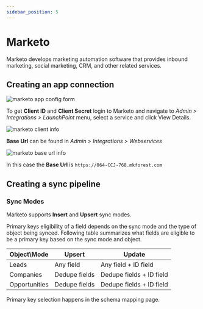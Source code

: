 ```yaml
---
sidebar_position: 5
---
```


# Marketo

Marketo develops marketing automation software that provides inbound marketing, social marketing, CRM, and other related services.

## Creating an app connection

![marketo app config form](/img/screens/destinations/app_marketo_config.png)

To get **Client ID** and **Client Secret** login to Marketo and navigate to _Admin > Integrations > LaunchPoint_ menu,
select a service and click View Details.

![marketo client info](/img/screens/destinations/app_marketo_secrets.png)

**Base Url** can be found in _Admin > Integrations > Webservices_

![marketo base url info](/img/screens/destinations/app_marketo_base_url.png)

In this case the **Base Url** is `https://064-CCJ-768.mkforest.com`

## Creating a sync pipeline

### Sync Modes

Marketo supports **Insert** and **Upsert** sync modes.

Primary keys eligibility of a field depends on the sync mode and the type of object being synced. Following table summarizes what fields are eligible to be a primary key based on the sync mode and object.

| Object\Mode   | Upsert        | Update                   |
| ------------- | ------------- | ------------------------ |
| Leads         | Any field     | Any field + ID field     |
| Companies     | Dedupe fields | Dedupe fields + ID field |
| Opportunities | Dedupe fields | Dedupe fields + ID field |

Primary key selection happens in the schema mapping page.
